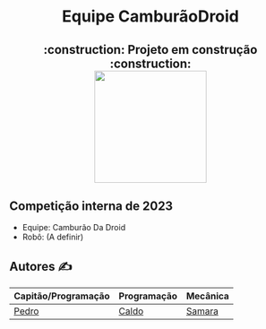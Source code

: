 <h1 align="center"> Equipe CamburãoDroid </h1>

<h2 align="center"> :construction: Projeto em construção :construction:

<div align="center">
<img width="200" src="https://i.imgur.com/VD4oaip.png"/>

</div>

## Competição interna de 2023
- Equipe: Camburão Da Droid
- Robô: (A definir)

## Autores ✍️
Capitão/Programação | Programação | Mecânica 
|---|---|---|
[Pedro](https://github.com/PhmMartos)|[Caldo](https://github.com/CaldoO-O)|[Samara](https://github.com/SasaLimaa)|
